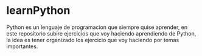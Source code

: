 # learnPython

Python es un lenguaje de programacion que siempre quise aprender, en este repositorio subire ejercicios que voy haciendo
aprendiendo de Python, la idea es tener organizado los ejercicio que voy haciendo por temas importantes.
